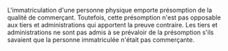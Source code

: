   
 L'immatriculation d'une personne physique emporte présomption de la qualité de commerçant. Toutefois, cette présomption n'est pas opposable aux tiers et administrations qui apportent la preuve contraire. Les tiers et administrations ne sont pas admis à se prévaloir de la présomption s'ils savaient que la personne immatriculée n'était pas commerçante.  

  
